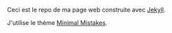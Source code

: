
Ceci est le repo de ma page web construite avec [Jekyll](https://jekyllrb.com).

J'utilise le thème [Minimal Mistakes](https://mmistakes.github.io/minimal-mistakes/).